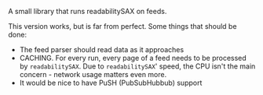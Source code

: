 A small library that runs readabilitySAX on feeds.

This version works, but is far from perfect. Some things that should be done:

* The feed parser should read data as it approaches
* CACHING. For every run, every page of a feed needs to be processed by `readabilitySAX`. Due to `readabilitySAX`' speed, the CPU isn't the main concern - network usage matters even more.
* It would be nice to have PuSH (PubSubHubbub) support